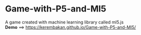 # Game-with-P5-and-Ml5
A game created with machine learning library called ml5.js<br>
<strong>Demo</strong> ==> https://kerembakan.github.io/Game-with-P5-and-Ml5/

